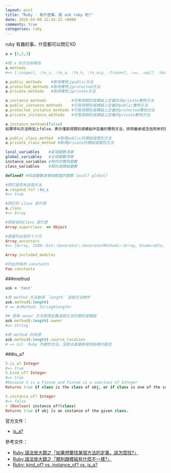 ```yaml
---
layout: post
title: "Ruby - 有什麼事，就 ask ruby 吧!"
date: 2016-03-08 22:43:33 +0800
comments: true
categories: ruby
---
```


ruby 有趣的事，什麼都可以問它XD

<!-- more -->

```ruby
a = [1,2,3]

#問 a 的方法有哪些
a.methods
#=> [:inspect, :to_s, :to_a, :to_h, :to_ary, :frozen?, :==, :eql?, :hash...]

a.public_methods    #取得實例上public方法
a.protected_methods #取得實例上protected方法
a.private_methods   #取得實例上private方法

a.instance_methods           #可取得類別或模組上定義的非private實例方法
a.public_instance_methods    #可取得類別或模組上定義的public實例方法
a.protected_instance_methods #可取得類別或模組上定義的protected實例方法
a.private_instance_methods   #可取得類別或模組上定義的private實例方法

a.instance_methods(false)
如果呼叫方法時加上false，表示僅取得類別或模組中定義的實例方法，排除繼承或含括而來的實例方法。

a.public_class_method  #取得public的模組或類別方法
a.private_class_method #取得private的模組或類別方法

local_variables    #區域變數清單
global_variables   #全域變數清單
instance_variables #物件的實例變數
class_variables    #類別或模組變數

defined? #知道變數是哪個範圍的變數 local? global?

#問它是否有這個方法
a.respond_to? :to_s
#=> true

#問它的 class 是什麼
a.class
#=> Array

#問爸爸的class 是什麼
Array.superclass  => Object

#直接列出祖宗十八代
Array.ancestors
#=> [Array, JSON::Ext::Generator::GeneratorMethods::Array, Enumerable, Object, ActiveSupport::Dependencies::Loadable, PP::ObjectMixin, JSON::Ext::Generator::GeneratorMethods::Object, Kernel, BasicObject]

Array.included_modules

#列出所有的 constants
Foo.constants
```

###method
```ruby
ask = 'test'

#用 method 方法取得 `length` 這個方法物件
ask.method(:length)
# => #<Method: String#length>

## 使用 owner 方法取得定義這個方法的類別或模組
ask.method(:length).owner
#=> String

#問 method 的來源
ask.method(:length).source_location
# => nil  Ruby 內建的方法，沒辦法直接取得原始碼的路徑
```

###is_a?
```ruby
5.is_a? Integer
#=> true
5.kind_of? Integer
#=> true
#because 5 is a Fixnum and Fixnum is a subclass of Integer
Returns true if class is the class of obj, or if class is one of the superclasses of obj or modules included in obj.

5.instance_of? Integer
#=> false
- (Boolean) instance_of?(class)
Returns true if obj is an instance of the given class.
```

官方文件：

* [is_a?](http://apidock.com/ruby/Object/is_a%3F)

參考文件：

* [Ruby 語法放大鏡之「如果想要找某個方法的定義，該怎麼找?」](http://kaochenlong.com/2016/04/26/use-the-source/)
* [Ruby 語法放大鏡之「類別跟模組有什麼不一樣?」](http://kaochenlong.com/2015/03/24/class-and-module/)
* [Ruby: kind_of? vs. instance_of? vs. is_a?](http://stackoverflow.com/questions/3893278/ruby-kind-of-vs-instance-of-vs-is-a)
